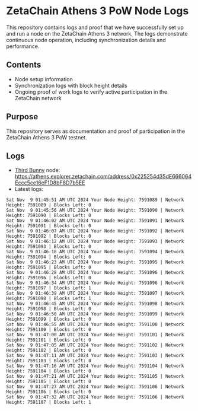 # ZetaChain Athens 3 PoW Node Logs
This repository contains logs and proof that we have successfully set up and run a node on the ZetaChain Athens 3 network. The logs demonstrate continuous node operation, including synchronization details and performance.

## Contents
- Node setup information
- Synchronization logs with block height details
- Ongoing proof of work logs to verify active participation in the ZetaChain network

## Purpose
This repository serves as documentation and proof of participation in the ZetaChain Athens 3 PoW testnet.

## Logs

- [Third Bunny](https://thirdbunny.xyz/) node: https://athens.explorer.zetachain.com/address/0x225254d35dE666064Eccc5ce16eF1D8bF8D7b5EE
- Latest logs:
```
Sat Nov  9 01:45:51 AM UTC 2024 Your Node Height: 7591089 | Network Height: 7591089 | Blocks Left: 0
Sat Nov  9 01:45:56 AM UTC 2024 Your Node Height: 7591090 | Network Height: 7591090 | Blocks Left: 0
Sat Nov  9 01:46:02 AM UTC 2024 Your Node Height: 7591091 | Network Height: 7591091 | Blocks Left: 0
Sat Nov  9 01:46:07 AM UTC 2024 Your Node Height: 7591092 | Network Height: 7591092 | Blocks Left: 0
Sat Nov  9 01:46:12 AM UTC 2024 Your Node Height: 7591093 | Network Height: 7591093 | Blocks Left: 0
Sat Nov  9 01:46:18 AM UTC 2024 Your Node Height: 7591094 | Network Height: 7591094 | Blocks Left: 0
Sat Nov  9 01:46:23 AM UTC 2024 Your Node Height: 7591095 | Network Height: 7591095 | Blocks Left: 0
Sat Nov  9 01:46:28 AM UTC 2024 Your Node Height: 7591096 | Network Height: 7591096 | Blocks Left: 0
Sat Nov  9 01:46:34 AM UTC 2024 Your Node Height: 7591096 | Network Height: 7591097 | Blocks Left: 1
Sat Nov  9 01:46:39 AM UTC 2024 Your Node Height: 7591097 | Network Height: 7591098 | Blocks Left: 1
Sat Nov  9 01:46:45 AM UTC 2024 Your Node Height: 7591098 | Network Height: 7591098 | Blocks Left: 0
Sat Nov  9 01:46:50 AM UTC 2024 Your Node Height: 7591099 | Network Height: 7591099 | Blocks Left: 0
Sat Nov  9 01:46:55 AM UTC 2024 Your Node Height: 7591100 | Network Height: 7591100 | Blocks Left: 0
Sat Nov  9 01:47:00 AM UTC 2024 Your Node Height: 7591101 | Network Height: 7591101 | Blocks Left: 0
Sat Nov  9 01:47:05 AM UTC 2024 Your Node Height: 7591102 | Network Height: 7591102 | Blocks Left: 0
Sat Nov  9 01:47:11 AM UTC 2024 Your Node Height: 7591103 | Network Height: 7591103 | Blocks Left: 0
Sat Nov  9 01:47:16 AM UTC 2024 Your Node Height: 7591104 | Network Height: 7591104 | Blocks Left: 0
Sat Nov  9 01:47:21 AM UTC 2024 Your Node Height: 7591105 | Network Height: 7591105 | Blocks Left: 0
Sat Nov  9 01:47:27 AM UTC 2024 Your Node Height: 7591106 | Network Height: 7591106 | Blocks Left: 0
Sat Nov  9 01:47:32 AM UTC 2024 Your Node Height: 7591106 | Network Height: 7591107 | Blocks Left: 1
```
